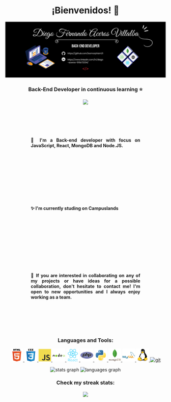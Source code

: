 
<div id="header" align="center">
<h1 align="center"> ¡Bienvenidos! 👋 </h1>
<img src="Banner Diego.png" width="800">
  <h3 align="center">  Back-End Developer in continuous learning ⭐ </h3>

  [![](https://visitcount.itsvg.in/api?id=Isomorphism21&icon=0&color=0)](https://visitcount.itsvg.in)

 
</div>

  <h4 style="padding: 80px; text-align: justify"> 🎯 I'm a Back-end developer with focus on JavaScript, React, MongoDB and Node.JS. </h4>
    
<p>  <h4 style="padding: 80px; text-align: justify"> ✨ I'm currently studing on Campuslands </p> </h4>
  
<p>  <h4 style="padding: 80px; text-align: justify"> 🙋 If you are interested in collaborating on any of my projects or have ideas for a possible collaboration, don't hesitate to contact me! I'm open to new opportunities and I always enjoy working as a team.  </p> </h4>




<h3 align="center"> Languages and Tools: </h3>
    <p align="center">
  <a href="https://www.w3.org/html/" target="_blank" rel="noreferrer"> <img src="https://raw.githubusercontent.com/devicons/devicon/master/icons/html5/html5-original-wordmark.svg" alt="html5" width="40" height="40"/> </a>
 <a href="https://www.w3schools.com/css/" target="_blank" rel="noreferrer"> <img src="https://raw.githubusercontent.com/devicons/devicon/master/icons/css3/css3-original-wordmark.svg" alt="css3" width="40" height="40"/> </a> 
  <a href="https://developer.mozilla.org/en-US/docs/Web/JavaScript" target="_blank" rel="noreferrer"> <img src="https://raw.githubusercontent.com/devicons/devicon/master/icons/javascript/javascript-original.svg" alt="javascript" width="40" height="40"/> </a>
      <a href="https://nodejs.org" target="_blank" rel="noreferrer"> <img src="https://raw.githubusercontent.com/devicons/devicon/master/icons/nodejs/nodejs-original-wordmark.svg" alt="nodejs" width="40" height="40"/> </a>
       <a href="https://reactjs.org/" target="_blank" rel="noreferrer"> <img src="https://raw.githubusercontent.com/devicons/devicon/master/icons/react/react-original-wordmark.svg" alt="react" width="40" height="40"/> </a>
      <a href="https://www.php.net" target="_blank" rel="noreferrer"> <img src="https://raw.githubusercontent.com/devicons/devicon/master/icons/php/php-original.svg" alt="php" width="40" height="40"/> </a>
      <a href="https://www.python.org" target="_blank" rel="noreferrer"> <img src="https://raw.githubusercontent.com/devicons/devicon/master/icons/python/python-original.svg" alt="python" width="40" height="40"/> </a>
      <a href="https://www.mongodb.com/" target="_blank" rel="noreferrer"> <img src="https://raw.githubusercontent.com/devicons/devicon/master/icons/mongodb/mongodb-original-wordmark.svg" alt="mongodb" width="40" height="40"/>
    <a href="https://www.mysql.com/" target="_blank" rel="noreferrer"> <img src="https://raw.githubusercontent.com/devicons/devicon/master/icons/mysql/mysql-original-wordmark.svg" alt="mysql" width="40" height="40"/> </a>
  <a href="https://www.linux.org/" target="_blank" rel="noreferrer"> <img src="https://raw.githubusercontent.com/devicons/devicon/master/icons/linux/linux-original.svg" alt="linux" width="40" height="40"/> </a>
 <a href="https://git-scm.com/" target="_blank" rel="noreferrer"> <img src="https://www.vectorlogo.zone/logos/git-scm/git-scm-icon.svg" alt="git" width="40" height="40"/> </a>

 </p>

 <div align="center">
  <img src="https://github-readme-stats.vercel.app/api?username=Isomorphism21&hide_title=false&hide_rank=false&show_icons=true&include_all_commits=true&count_private=true&disable_animations=false&theme=dracula&locale=en&hide_border=false" height="150" alt="stats graph"  />
  <img src="https://github-readme-stats.vercel.app/api/top-langs?username=Isomorphsim21&locale=en&hide_title=false&layout=compact&card_width=320&langs_count=5&theme=dracula&hide_border=false" height="150" alt="languages graph"  />
</div>


 <div class="container_container" align="center">
    <div class="container">
      <h3 align="center"> Check my streak stats: </h3>
        <img align="center" src="https://github-readme-streak-stats.herokuapp.com/?user=Isomorphism21&theme=dark&hide_border=true"/>
    </div>
</div>



